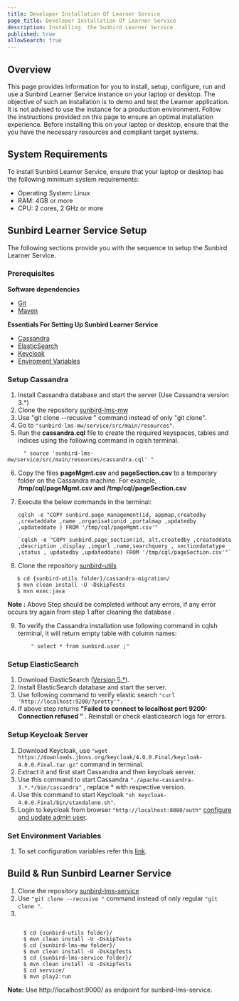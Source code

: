 ```yaml
---
title: Developer Installation Of Learner Service
page_title: Developer Installation Of Learner Service
description: Installing  the Sunbird Learner Service
published: true
allowSearch: true
---
```


## Overview

This page provides information for you to install, setup, configure, run and use a Sunbird Learner Service instance on your laptop or desktop. The objective of such an installation is to demo and test the Learner application. It is not advised to use the instance for a production environment. Follow the instructions provided on this page to ensure an optimal installation experience. Before installing this on your laptop or desktop, ensure that the you have the necessary resources and compliant target systems. 

## System Requirements

To install Sunbird Learner Service, ensure that your laptop or desktop has the following minimum system requirements:

- Operating System: Linux  
- RAM: 4GB or more
- CPU: 2 cores, 2 GHz or more


## Sunbird Learner Service Setup

The following sections provide you with the sequence to setup the Sunbird Learner Service. 

### Prerequisites

**Software dependencies**
	
   * [Git](https://git-scm.com/book/en/v2/Getting-Started-Installing-Git)
   * [Maven](https://maven.apache.org/install.html)

**Essentials For Setting Up Sunbird Learner Service**
	
   * [Cassandra](developer-docs/installation/lms_service/#setup-cassandra) 
   * [ElasticSearch](developer-docs/installation/lms_service/#setup-elasticsearch)
   * [Keycloak](developer-docs/installation/lms_service/#setup-keycloak)
   * [Enviroment Variables](developer-docs/installation/lms_service/#set-env)
   

### Setup Cassandra <a name="setup-cassandra"></a>

1. Install Cassandra database and start the server (Use Cassandra version 3.*)
2. Clone the repository [sunbird-lms-mw](https://github.com/project-sunbird/sunbird-lms-mw)
3. Use "git clone --recusive " command instead of only "git clone".
4. Go to `"sunbird-lms-mw/service/src/main/resources"`.
5. Run the **cassandra.cql** file to create the required keyspaces, tables and indices using the following command in cqlsh terminal.

  `     " source 'sunbird-lms-mw/service/src/main/resources/cassandra.cql' "`
         
 
   
6. Copy the files **pageMgmt.csv** and **pageSection.csv** to a temporary folder on the Cassandra machine. For example, **/tmp/cql/pageMgmt.csv and /tmp/cql/pageSection.csv**
7. Execute the below commands in the terminal: 
 

	`cqlsh -e "COPY sunbird.page_management(id, appmap,createdby ,createddate ,name ,organisationid ,portalmap ,updatedby ,updateddate ) FROM '/tmp/cql/pageMgmt.csv'"`

       `cqlsh -e "COPY sunbird.page_section(id, alt,createdby ,createddate ,description ,display ,imgurl ,name,searchquery , sectiondatatype ,status , updatedby ,updateddate) FROM '/tmp/cql/pageSection.csv'"`

       

8. Clone the repository [sunbird-utils](https://github.com/project-sunbird/sunbird-utils)

  ```
     $ cd {sunbird-utils folder}/cassandra-migration/
     $ mvn clean install -U -DskipTests
     $ mvn exec:java
  ```
  **Note :** Above Step  should be completed without any errors, if any error occurs try again from step 1 after cleaning the database .
  
9. To verify the Cassandra installation use following command in cqlsh terminal, it will return empty table with column names:
 
    ```  
        " select * from sunbird.user ;"
    
    ```

### Setup ElasticSearch<a name="setup-elasticsearch"></a>

1. Download ElasticSearch ([Version 5.*]("https://www.elastic.co/downloads/elasticsearch")).
2. Install ElasticSearch database and start the server.
3. Use following command to verify elastic search 
 `
 "curl 'http://localhost:9200/?pretty'".
 `
4. If above step returns **"Failed to connect to localhost port 9200: Connection refused "** . Reinstall or check elasticsearch logs for errors.


### Setup Keycloak Server<a name="setup-keycloak"></a>

1. Download Keycloak, use `"wget https://downloads.jboss.org/keycloak/4.0.0.Final/keycloak-4.0.0.Final.tar.gz"` command in terminal.
2. Extract it and first start Cassandra and then keycloak server.
3. Use this command to start Cassandra `"./apache-cassandra-3.*.*/bin/cassandra"` , replace * with respective version.
4. Use this command to start Keycloak `"sh keycloak-4.0.0.Final/bin/standalone.sh"`.
3. Login to keycloak from browser `"http://localhost:8080/auth"` [configure and update admin user](https://www.keycloak.org/docs/3.2/getting_started/topics/first-boot/initial-user.html).

### Set Environment Variables<a name="set-env"></a>

1. To set configuration variables refer this [link](http://docs.sunbird.org/latest/developer-docs/configuring_sunbird/env_variables_lms/).
 

## Build & Run Sunbird Learner Service

1. Clone the repository [sunbird-lms-service](https://github.com/project-sunbird/sunbird-lms-service)
2. Use `"git clone --recusive "` command instead of only regular `"git clone "`.
3. 
```
   
     $ cd {sunbird-utils folder}/
     $ mvn clean install -U -DskipTests
     $ cd {sunbird-lms-mw folder}/
     $ mvn clean install -U -DskipTests
     $ cd {sunbird-lms-service folder}/
     $ mvn clean install -U -DskipTests
     $ cd service/
     $ mvn play2:run
```


**Note:**   Use http://localhost:9000/ as endpoint for sunbird-lms-service.
